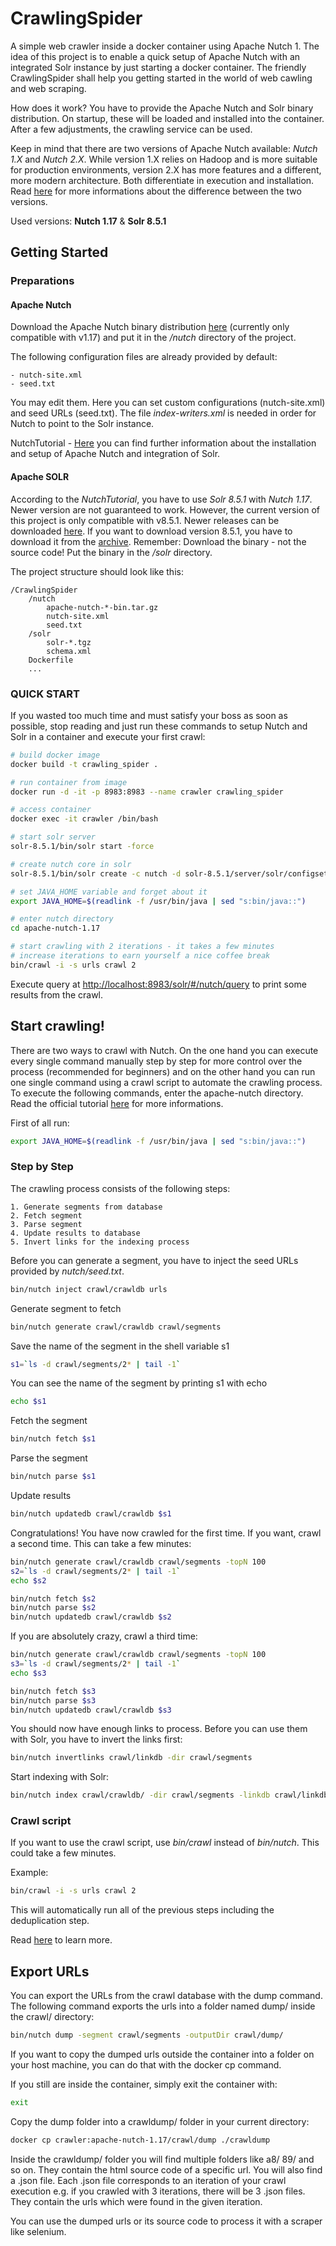 # CrawlingSpider
A simple web crawler inside a docker container using Apache Nutch 1. The idea of this project is to enable a quick setup of Apache Nutch with an integrated Solr instance by just starting a docker container. The friendly CrawlingSpider shall help you getting started in the world of web cawling and web scraping.

How does it work? You have to provide the Apache Nutch and Solr binary distribution. On startup, these will be loaded and installed into the container. After a few adjustments, the crawling service can be used.

Keep in mind that there are two versions of Apache Nutch available: _Nutch 1.X_ and _Nutch 2.X_. While version 1.X relies on Hadoop and is more suitable for production environments, version 2.X has more features and a different, more modern architecture. Both differentiate in execution and installation. Read [here](https://cwiki.apache.org/confluence/display/NUTCH/Home) for more informations about the difference between the two versions.


Used versions: **Nutch 1.17** & 
**Solr 8.5.1**

## Getting Started

### Preparations

#### Apache Nutch
Download the Apache Nutch binary distribution [here](https://www.apache.org/dyn/closer.cgi/nutch/) (currently only compatible with v1.17) and put it in the _/nutch_ directory of the project.


The following configuration files are already provided by default:

    - nutch-site.xml
    - seed.txt

You may edit them. Here you can set custom configurations (nutch-site.xml) and seed URLs (seed.txt). The file _index-writers.xml_ is needed in order for Nutch to point to the Solr instance.

NutchTutorial - [Here](https://cwiki.apache.org/confluence/display/NUTCH/NutchTutorial) you can find further information about the installation and setup of Apache Nutch and integration of Solr.


#### Apache SOLR
According to the _NutchTutorial_, you have to use _Solr 8.5.1_ with _Nutch 1.17_.
Newer version are not guaranteed to work. However, the current version of this project is only compatible with v8.5.1. Newer releases can be downloaded [here](https://www.apache.org/dyn/closer.cgi/lucene/solr/). If you want to download version 8.5.1, you have to download it from the [archive](https://archive.apache.org/dist/lucene/solr/). Remember: Download the binary - not the source code! Put the binary in the _/solr_ directory.


The project structure should look like this:

    /CrawlingSpider
        /nutch
            apache-nutch-*-bin.tar.gz
            nutch-site.xml
            seed.txt
        /solr
            solr-*.tgz
            schema.xml
        Dockerfile
        ...

### QUICK START
If you wasted too much time and must satisfy your boss as soon as possible, stop reading and just run these commands to setup Nutch and Solr in a container and execute your first crawl:
```bash
# build docker image
docker build -t crawling_spider .

# run container from image
docker run -d -it -p 8983:8983 --name crawler crawling_spider

# access container
docker exec -it crawler /bin/bash

# start solr server
solr-8.5.1/bin/solr start -force

# create nutch core in solr
solr-8.5.1/bin/solr create -c nutch -d solr-8.5.1/server/solr/configsets/nutch/conf/ -force

# set JAVA_HOME variable and forget about it
export JAVA_HOME=$(readlink -f /usr/bin/java | sed "s:bin/java::")

# enter nutch directory
cd apache-nutch-1.17

# start crawling with 2 iterations - it takes a few minutes
# increase iterations to earn yourself a nice coffee break
bin/crawl -i -s urls crawl 2
```
Execute query at <http://localhost:8983/solr/#/nutch/query> to print some results from the crawl.



## Start crawling!
There are two ways to crawl with Nutch. On the one hand you can execute every single command manually step by step for more control over the process (recommended for beginners) and on the other hand you can run one single command using a crawl script to automate the crawling process. To execute the following commands, enter the apache-nutch directory. Read the official tutorial [here](https://cwiki.apache.org/confluence/display/NUTCH/NutchTutorial#NutchTutorial-UsingIndividualCommandsforWhole-WebCrawling) for more informations.

First of all run:
```bash
export JAVA_HOME=$(readlink -f /usr/bin/java | sed "s:bin/java::")
```

### Step by Step
The crawling process consists of the following steps:

    1. Generate segments from database
    2. Fetch segment
    3. Parse segment
    4. Update results to database
    5. Invert links for the indexing process

Before you can generate a segment, you have to inject the seed URLs provided by _nutch/seed.txt_.
```bash
bin/nutch inject crawl/crawldb urls
```

Generate segment to fetch
```bash
bin/nutch generate crawl/crawldb crawl/segments
```

Save the name of the segment in the shell variable s1
```bash
s1=`ls -d crawl/segments/2* | tail -1`
```

You can see the name of the segment by printing s1 with echo
```bash
echo $s1
```

Fetch the segment
```bash
bin/nutch fetch $s1
```

Parse the segment
```bash
bin/nutch parse $s1
```

Update results
```bash
bin/nutch updatedb crawl/crawldb $s1
```


Congratulations! You have now crawled for the first time.
If you want, crawl a second time. This can take a few minutes:
```bash
bin/nutch generate crawl/crawldb crawl/segments -topN 100
s2=`ls -d crawl/segments/2* | tail -1`
echo $s2

bin/nutch fetch $s2
bin/nutch parse $s2
bin/nutch updatedb crawl/crawldb $s2
```


If you are absolutely crazy, crawl a third time:
```bash
bin/nutch generate crawl/crawldb crawl/segments -topN 100
s3=`ls -d crawl/segments/2* | tail -1`
echo $s3

bin/nutch fetch $s3
bin/nutch parse $s3
bin/nutch updatedb crawl/crawldb $s3
```

You should now have enough links to process. Before you can use them with Solr, you have to invert the links first:
```bash
bin/nutch invertlinks crawl/linkdb -dir crawl/segments
```

Start indexing with Solr:
```bash
bin/nutch index crawl/crawldb/ -dir crawl/segments -linkdb crawl/linkdb/
```


### Crawl script
If you want to use the crawl script, use _bin/crawl_ instead of _bin/nutch_. This could take a few minutes.

Example:
```bash
bin/crawl -i -s urls crawl 2
```

This will automatically run all of the previous steps including the deduplication step.

Read [here](https://cwiki.apache.org/confluence/display/NUTCH/NutchTutorial#NutchTutorial-Usingthecrawlscript) to learn more.


## Export URLs
You can export the URLs from the crawl database with the dump command. The following command exports the urls into a folder named dump/ inside the crawl/ directory:
```bash
bin/nutch dump -segment crawl/segments -outputDir crawl/dump/
```

If you want to copy the dumped urls outside the container into a folder on your host machine, you can do that with the docker cp command.

If you still are inside the container, simply exit the container with:
```bash
exit
```

Copy the dump folder into a crawldump/ folder in your current directory:
```bash
docker cp crawler:apache-nutch-1.17/crawl/dump ./crawldump
```

Inside the crawldump/ folder you will find multiple folders like a8/ 89/ and so on. They contain the html source code of a specific url. You will also find a .json file. Each .json file corresponds to an iteration of your crawl execution e.g. if you crawled with 3 iterations, there will be 3 .json files. They contain the urls which were found in the given iteration.

You can use the dumped urls or its source code to process it with a scraper like selenium.